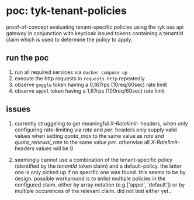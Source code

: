# poc: tyk-tenant-policies

proof-of-concept evaluating tenant-specific policies using the tyk oss api gateway in conjunction with keycloak issued tokens containing a tenantId claim which is used to determine the policy to apply.

## run the poc

1. run all required services via `docker compose up`
2. execute the http requests in `requests.http` repeatedly 
3. observe `goggle` token having a 0,167rps (10req/60sec) rate limit
4. observe `appel` token having a 1,67rps (100req/60sec) rate limit

## issues

1. currently struggeling to get meaningful _X-Ratelimit-_ headers, when only configuring rate-limiting via _rate_ and _per_. headers only supply valid values when setting *quota_max* to the same value as _rate_ and *quota_renewal_rate* to the same value _per_. otherwise all _X-Ratelimit-_ headers values will be 0

2. seemingly cannot use a combination of the tenant-specific policy (identified by the _tenantId_ token claim) and a default-policy. the latter one is only picked up if no specific one was found. this seems to be by design. possible workaround is to enlist multiple policies in the configured claim. either by array notation (e.g.['appel', 'default']) or by multiple occurences of the relevant claim. did not test either yet..